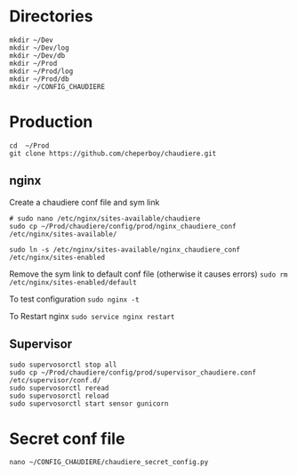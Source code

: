 # Directories
```
mkdir ~/Dev
mkdir ~/Dev/log
mkdir ~/Dev/db
mkdir ~/Prod
mkdir ~/Prod/log
mkdir ~/Prod/db
mkdir ~/CONFIG_CHAUDIERE
```

# Production
```
cd  ~/Prod
git clone https://github.com/cheperboy/chaudiere.git
```

## nginx
Create a chaudiere conf file and sym link
```
# sudo nano /etc/nginx/sites-available/chaudiere
sudo cp ~/Prod/chaudiere/config/prod/nginx_chaudiere_conf /etc/nginx/sites-available/

sudo ln -s /etc/nginx/sites-available/nginx_chaudiere_conf /etc/nginx/sites-enabled
```
Remove the sym link to default conf file (otherwise it causes errors)
`sudo rm /etc/nginx/sites-enabled/default`

To test configuration `sudo nginx -t`

To Restart nginx `sudo service nginx restart`

## Supervisor
```
sudo supervosorctl stop all
sudo cp ~/Prod/chaudiere/config/prod/supervisor_chaudiere.conf /etc/supervisor/conf.d/
sudo supervosorctl reread
sudo supervosorctl reload
sudo supervosorctl start sensor gunicorn
```



# Secret conf file 

`nano ~/CONFIG_CHAUDIERE/chaudiere_secret_config.py`


<!--stackedit_data:
eyJoaXN0b3J5IjpbMTMxMzA2MTc4MiwxNzQ4NjYxNjk5XX0=
-->